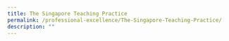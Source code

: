 ```yaml
---
title: The Singapore Teaching Practice
permalink: /professional-excellence/The-Singapore-Teaching-Practice/
description: ""
---
```

